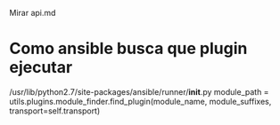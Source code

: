 Mirar api.md

# Como ansible busca que plugin ejecutar
/usr/lib/python2.7/site-packages/ansible/runner/__init__.py 
        module_path = utils.plugins.module_finder.find_plugin(module_name, module_suffixes, transport=self.transport)


